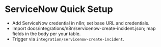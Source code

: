 # ServiceNow Quick Setup

- Add ServiceNow credential in n8n; set base URL and credentials.
- Import docs/integrations/n8n/servicenow-create-incident.json; map fields in the body per your table.
- Trigger via `integration/servicenow-create-incident`.

